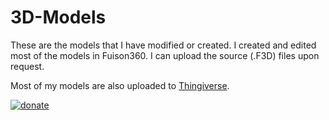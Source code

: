 # 3D-Models
These are the models that I have modified or created. I created and edited most of the models in Fuison360. I can upload the source (.F3D) files upon request.

Most of my models are also uploaded to [Thingiverse](https://www.thingiverse.com/pokeimon/about).

[![donate](https://img.shields.io/badge/donate-PayPal-blue.svg)](https://paypal.me/pokeimon/5)
